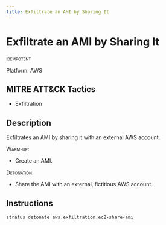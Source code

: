 ```yaml
---
title: Exfiltrate an AMI by Sharing It
---
```


# Exfiltrate an AMI by Sharing It


 <span class="smallcaps w3-badge w3-blue w3-round w3-text-white" title="This attack technique can be detonated multiple times">idempotent</span> 

Platform: AWS

## MITRE ATT&CK Tactics


- Exfiltration

## Description


Exfiltrates an AMI by sharing it with an external AWS account.

<span style="font-variant: small-caps;">Warm-up</span>: 

- Create an AMI.

<span style="font-variant: small-caps;">Detonation</span>: 

- Share the AMI with an external, fictitious AWS account.


## Instructions

```bash title="Detonate with Stratus Red Team"
stratus detonate aws.exfiltration.ec2-share-ami
```
